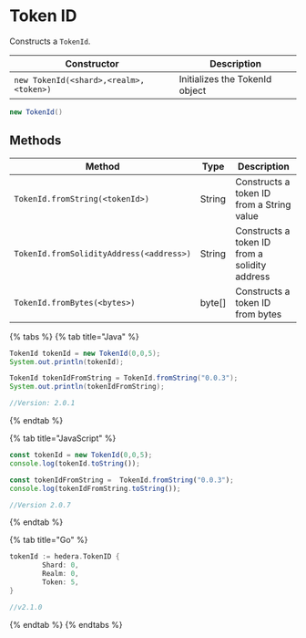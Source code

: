 # Token ID

Constructs a `TokenId`.

| Constructor                            | Description                    |
| -------------------------------------- | ------------------------------ |
| `new TokenId(<shard>,<realm>,<token>)` | Initializes the TokenId object |

```java
new TokenId()
```

## Methods

| Method                                   | Type                                                         | Description                                   |
| ---------------------------------------- | ------------------------------------------------------------ | --------------------------------------------- |
| `TokenId.fromString(<tokenId>)`          | String                                                       | Constructs a token ID from a String value     |
| `TokenId.fromSolidityAddress(<address>)` | String                                                       | Constructs a token ID from a solidity address |
| `TokenId.fromBytes(<bytes>)`             | byte\[] | Constructs a token ID from bytes              |

{% tabs %}
{% tab title="Java" %}

```java
TokenId tokenId = new TokenId(0,0,5);
System.out.println(tokenId);

TokenId tokenIdFromString = TokenId.fromString("0.0.3");
System.out.println(tokenIdFromString);

//Version: 2.0.1
```

{% endtab %}

{% tab title="JavaScript" %}

```javascript
const tokenId = new TokenId(0,0,5);
console.log(tokenId.toString());

const tokenIdFromString =  TokenId.fromString("0.0.3");
console.log(tokenIdFromString.toString());

//Version 2.0.7
```

{% endtab %}

{% tab title="Go" %}

```go
tokenId := hedera.TokenID {
		Shard: 0,
		Realm: 0,
		Token: 5,
}

//v2.1.0
```

{% endtab %}
{% endtabs %}

